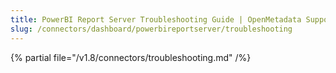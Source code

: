 ```yaml
---
title: PowerBI Report Server Troubleshooting Guide | OpenMetadata Support
slug: /connectors/dashboard/powerbireportserver/troubleshooting
---
```


{% partial file="/v1.8/connectors/troubleshooting.md" /%}
